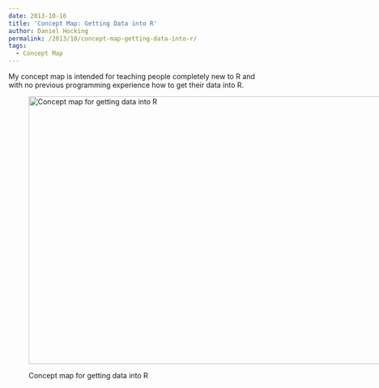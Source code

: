 ```yaml
---
date: 2013-10-16
title: 'Concept Map: Getting Data into R'
author: Daniel Hocking
permalink: /2013/10/concept-map-getting-data-into-r/
tags:
  - Concept Map
---
```

My concept map is intended for teaching people completely new to R and with no previous programming experience how to get their data into R.<figure id="attachment_4766" style="width: 707px;" class="wp-caption aligncenter">

[<img class="size-large wp-image-4766" alt="Concept map for getting data into R" src="http://teaching.software-carpentry.org/wp-content/uploads/2013/10/IMG_0693-1024x768.jpg" width="707" height="530" />][1]<figcaption class="wp-caption-text">Concept map for getting data into R</figcaption></figure>

 [1]: http://teaching.software-carpentry.org/wp-content/uploads/2013/10/IMG_0693.jpg
